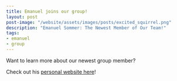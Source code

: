 ```yaml
---
title: Emanuel joins our group!
layout: post
post-image: "/website/assets/images/posts/excited_squirrel.png"
description: "Emanuel Sommer: The Newest Member of Our Team!"
tags:
- emanuel
- group
---
```


Want to learn more about our newest group member? 

Check out his [personal website here](https://emanuelsommer.github.io/my-yourney/about/)!
